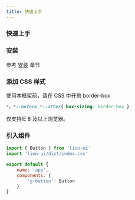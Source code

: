 ```yaml
---
title: 快速上手
---
```


### 快速上手
### 安装
参考 [安装](/install/) 章节
### 添加 CSS 样式 
使用本框架前，请在 CSS 中开启 border-box
``` CSS
*，*::before,*::after{ box-sizing: border-box }
```
仅支持IE 8 及以上浏览器。

### 引入组件

``` js
import { Button } from 'lion-ui'
import 'lion-ui/dist/index.css'

export default {
    name: 'app',
    components: {
        'g-button': Button
    }
}
```

